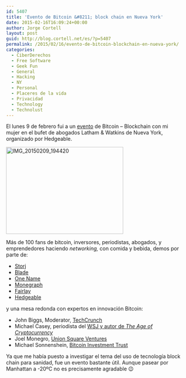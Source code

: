 ```yaml
---
id: 5407
title: 'Evento de Bitcoin &#8211; block chain en Nueva York'
date: 2015-02-16T16:09:24+00:00
author: Jorge Cortell
layout: post
guid: http://blog.cortell.net/es/?p=5407
permalink: /2015/02/16/evento-de-bitcoin-blockchain-en-nueva-york/
categories:
  - CiberDerechos
  - Free Software
  - Geek Fun
  - General
  - Hacking
  - NY
  - Personal
  - Placeres de la vida
  - Privacidad
  - Technology
  - Technolust
---
```

El lunes 9 de febrero fui a un <a title="https://www.hedgeable.com/event/bitcoin-no-boundaries-innovation" href="https://www.hedgeable.com/event/bitcoin-no-boundaries-innovation" target="_blank">evento</a> de Bitcoin &#8211; Blockchain con mi mujer en el bufet de abogados Latham & Watkins de Nueva York, organizado por Hedgeable.

[<img class=" aligncenter" src="https://farm8.staticflickr.com/7408/15865634254_f56f088256_n.jpg" alt="IMG_20150209_194420" width="320" height="237" />](https://www.flickr.com/photos/jcortell/15865634254 "IMG_20150209_194420 by Jorge Cortell, on Flickr")

Más de 100 fans de bitcoin, inversores, periodistas, abogados, y emprendedores haciendo _networking,_ con comida y bebida, demos por parte de:

<div>
  <ul>
    <li>
      <a href="http://www.storj.io/" target="_blank">Storj</a>
    </li>
    <li>
      <a href="http://www.bladefinancial.com/" target="_blank">Blade</a>
    </li>
    <li>
      <a href="http://www.onename.com/" target="_blank">One Name</a>
    </li>
    <li>
      <a href="http://www.monegraph.com/" target="_blank">Monegraph</a>
    </li>
    <li>
      <a href="http://www.fairlay.com/" target="_blank">Fairlay</a>
    </li>
    <li>
      <a href="http://www.hedgeable.com/">Hedgeable</a>
    </li>
  </ul>
</div>

y una mesa redonda con expertos en innovación Bitcoin:

<div>
  <ul>
    <li>
      John Biggs, Moderator, <a href="http://www.techcrunch.com/" target="_blank">TechCrunch</a>
    </li>
    <li>
      Michael Casey, periodista del <a href="http://theageofcryptocurrency.com/" target="_blank">WSJ y autor de <em>The Age of Cryptocurrency</em></a>
    </li>
    <li>
      Joel Monegro, <a href="http://www.usv.com/" target="_blank">Union Square Ventures</a>
    </li>
    <li>
      Michael Sonnenshein, <a href="http://www.bitcointrust.co/" target="_blank">Bitcoin Investment Trust</a>
    </li>
  </ul>
</div>

Ya que me había puesto a investigar el tema del uso de tecnología block chain para sanidad, fue un evento bastante útil. Aunque pasear por Manhattan a -20ºC no es precisamente agradable 😉